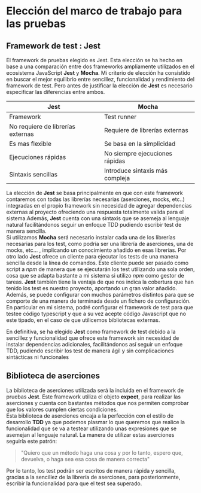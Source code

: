 # Elección del marco de trabajo para las pruebas
## Framework de test : Jest

El framework de pruebas elegido es Jest. Esta elección se ha hecho en base a una comparación entre dos frameworks ampliamente utilizados en el ecosistema JavaScript **Jest** y **Mocha**. Mi criterio de elección ha consistido en buscar el mejor equilibrio entre sencillez, funcionalidad y rendimiento del framework de test. Pero antes de justificar la elección de **Jest** es necesario especificar las diferencias entre ambos.

|**Jest** | **Mocha**|
|---|---|
| Framework  | Test runner   |   
| No requiere de librerías externas | Requiere de librerías externas|
| Es mas flexible | Se basa en la simplicidad |
| Ejecuciones rápidas | No siempre ejecuciones rápidas |
| Sintaxis sencillas | Introduce sintaxis más compleja |

La elección de **Jest** se basa principalmente en que con este framework contaremos con todas las librerías necesarias (aserciones, mocks, etc..) integradas en el propio framework sin necesidad de agregar dependencias externas al proyecto ofreciendo una respuesta totalmente valida para el sistema.Además, **Jest** cuenta con una sintaxis que se asemeja al lenguaje natural facilitándonos seguir un enfoque TDD pudiendo escribir test de manera sencilla.  
Si utilizamos **Mocha** será necesario instalar cada una de los librerías necesarias para los test, como podría ser una librería de aserciones, una de mocks, etc... , implicando un conocimiento añadido en esas librerías.
Por otro lado **Jest** ofrece un cliente para ejecutar los tests de una manera sencilla desde la línea de comandos. Este cliente puede ser pasado como script a  *npm* de manera que se ejecutarán los test utilizando una sola orden, cosa que se adapta bastante a mi sistema si utilizo *npm* como gestor de tareas.
**Jest** también tiene la ventaja de que nos indica la cobertura que han tenido los test es nuestro proyecto, aportando un gran valor añadido. Además, se puede configurar con muchos parámetros distintos para que se comporte de una manera de terminada desde un fichero de configuración. En particular en mi sistema, podré configurar el framework de test para que testee código typescript y que a su vez acepte código Javascript que no este tipado, en el caso de que utilicemos bibliotecas externas.  


En definitiva, se ha elegido **Jest** como framework de test debido a la sencillez y funcionalidad que ofrece este framework sin necesidad de instalar dependencias adicionales, facilitándonos así seguir un enfoque TDD, pudiendo escribir los test de manera ágil y sin complicaciones sintácticas ni funcionales

## Biblioteca de aserciones

La biblioteca de aserciones utilizada será la incluida en el framework de pruebas **Jest**. Este framework utiliza el objeto **expect**, para realizar las aserciones y cuenta con bastantes métodos que nos permiten comprobar que los valores cumplen ciertas condiciones.  
 Esta biblioteca de aserciones encaja a la perfección con el estilo de desarrollo **TDD** ya que podemos plasmar lo que queremos que realice la funcionalidad que se va a testear utilizando unas expresiones que se asemejan al lenguaje natural. La manera de utilizar estas aserciones seguiría este patrón:  
>"Quiero que un método haga una cosa y por lo tanto, espero que, devuelva, o haga sea esa cosa de manera correcta"

Por lo tanto, los test podrán ser escritos de manera rápida y sencilla, gracias a la sencillez de la librería de aserciones, para posteriormente, escribir la funcionalidad para que el test sea superado.
